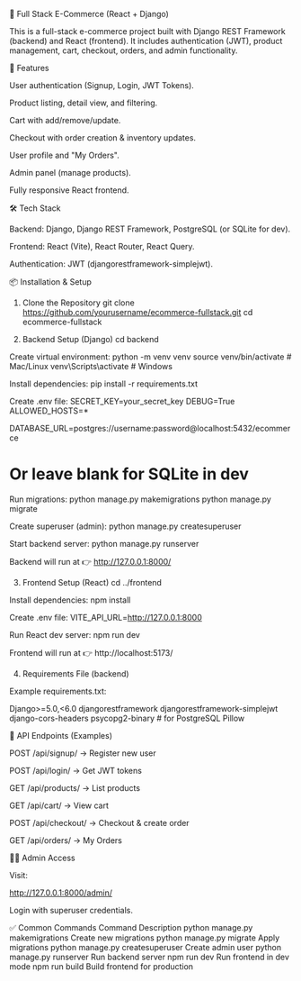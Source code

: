🛒 Full Stack E-Commerce (React + Django)

This is a full-stack e-commerce project built with Django REST Framework (backend) and React (frontend).
It includes authentication (JWT), product management, cart, checkout, orders, and admin functionality.

🚀 Features

User authentication (Signup, Login, JWT Tokens).

Product listing, detail view, and filtering.

Cart with add/remove/update.

Checkout with order creation & inventory updates.

User profile and "My Orders".

Admin panel (manage products).

Fully responsive React frontend.

🛠️ Tech Stack

Backend: Django, Django REST Framework, PostgreSQL (or SQLite for dev).

Frontend: React (Vite), React Router, React Query.

Authentication: JWT (djangorestframework-simplejwt).


📦 Installation & Setup
1. Clone the Repository
git clone https://github.com/yourusername/ecommerce-fullstack.git
cd ecommerce-fullstack

2. Backend Setup (Django)
cd backend

Create virtual environment:
python -m venv venv
source venv/bin/activate   # Mac/Linux
venv\Scripts\activate      # Windows

Install dependencies:
pip install -r requirements.txt

Create .env file:
SECRET_KEY=your_secret_key
DEBUG=True
ALLOWED_HOSTS=*

DATABASE_URL=postgres://username:password@localhost:5432/ecommerce
# Or leave blank for SQLite in dev

Run migrations:
python manage.py makemigrations
python manage.py migrate

Create superuser (admin):
python manage.py createsuperuser

Start backend server:
python manage.py runserver


Backend will run at 👉 http://127.0.0.1:8000/

3. Frontend Setup (React)
cd ../frontend

Install dependencies:
npm install

Create .env file:
VITE_API_URL=http://127.0.0.1:8000

Run React dev server:
npm run dev


Frontend will run at 👉 http://localhost:5173/

4. Requirements File (backend)

Example requirements.txt:

Django>=5.0,<6.0
djangorestframework
djangorestframework-simplejwt
django-cors-headers
psycopg2-binary   # for PostgreSQL
Pillow

🔑 API Endpoints (Examples)

POST /api/signup/ → Register new user

POST /api/login/ → Get JWT tokens

GET /api/products/ → List products

GET /api/cart/ → View cart

POST /api/checkout/ → Checkout & create order

GET /api/orders/ → My Orders

🧑‍💻 Admin Access

Visit:

http://127.0.0.1:8000/admin/


Login with superuser credentials.

✅ Common Commands
Command	Description
python manage.py makemigrations	Create new migrations
python manage.py migrate	Apply migrations
python manage.py createsuperuser	Create admin user
python manage.py runserver	Run backend server
npm run dev	Run frontend in dev mode
npm run build	Build frontend for production
